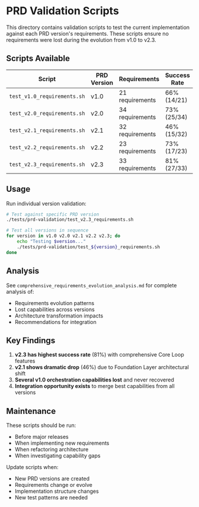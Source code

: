 # PRD Validation Scripts

This directory contains validation scripts to test the current implementation against each PRD version's requirements. These scripts ensure no requirements were lost during the evolution from v1.0 to v2.3.

## Scripts Available

| Script | PRD Version | Requirements | Success Rate |
|--------|-------------|-------------|-------------|
| `test_v1.0_requirements.sh` | v1.0 | 21 requirements | 66% (14/21) |
| `test_v2.0_requirements.sh` | v2.0 | 34 requirements | 73% (25/34) |
| `test_v2.1_requirements.sh` | v2.1 | 32 requirements | 46% (15/32) |
| `test_v2.2_requirements.sh` | v2.2 | 23 requirements | 73% (17/23) |
| `test_v2.3_requirements.sh` | v2.3 | 33 requirements | 81% (27/33) |

## Usage

Run individual version validation:
```bash
# Test against specific PRD version
./tests/prd-validation/test_v2.3_requirements.sh

# Test all versions in sequence
for version in v1.0 v2.0 v2.1 v2.2 v2.3; do
    echo "Testing $version..."
    ./tests/prd-validation/test_${version}_requirements.sh
done
```

## Analysis

See `comprehensive_requirements_evolution_analysis.md` for complete analysis of:
- Requirements evolution patterns
- Lost capabilities across versions  
- Architecture transformation impacts
- Recommendations for integration

## Key Findings

1. **v2.3 has highest success rate** (81%) with comprehensive Core Loop features
2. **v2.1 shows dramatic drop** (46%) due to Foundation Layer architectural shift
3. **Several v1.0 orchestration capabilities lost** and never recovered
4. **Integration opportunity exists** to merge best capabilities from all versions

## Maintenance

These scripts should be run:
- Before major releases
- When implementing new requirements
- When refactoring architecture
- When investigating capability gaps

Update scripts when:
- New PRD versions are created
- Requirements change or evolve
- Implementation structure changes
- New test patterns are needed
